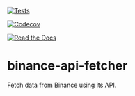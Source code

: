 [![Tests](https://github.com/Zezas/binance-api-fetcher/workflows/Tests/badge.svg)](https://github.com/Zezas/binance/api/fetcher/actions?workflow=Tests)

[![Codecov](https://codecov.io/gh/Zezas/binance-api-fetcher/branch/dev/graph/badge.svg)](https://codecov.io/gh/Zezas/binance-api-fetcher)

<!-- [![PyPI](https://img.shields.io/pypi/v/binance-api-fetcher.svg)](https://pypi.org/project/binance-api-fetcher/) -->

[![Read the Docs](https://readthedocs.org/projects/hypermodern-python/badge/)](https://hypermodern-python.readthedocs.io/)

# binance-api-fetcher
Fetch data from Binance using its API.
